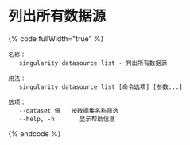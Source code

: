 # 列出所有数据源

{% code fullWidth="true" %}
```
名称：
   singularity datasource list - 列出所有数据源

用法：
   singularity datasource list [命令选项] [参数...]

选项：
   --dataset 值   按数据集名称筛选
   --help, -h       显示帮助信息
```
{% endcode %}